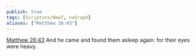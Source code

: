 ```yaml
---
publish: true
tags: [Scripture/NewT, noGraph]
aliases: ["Matthew 26:43"]
---
```

[Matthew 26:43](https://churchofjesuschrist.org/study/scriptures/nt/matt/26?lang=eng&id=p43#p43) And he came and found them asleep again: for their eyes were heavy.
